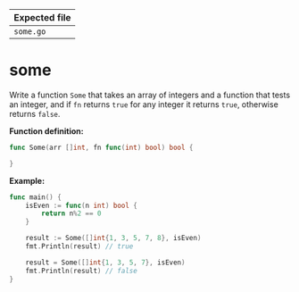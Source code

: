 | Expected file |
| ------------- |
| `some.go`     |

# some

Write a function `Some` that takes an array of integers and a function that tests an integer, and if `fn` returns `true` for any integer it returns `true`, otherwise returns `false`.

**Function definition:**

```go
func Some(arr []int, fn func(int) bool) bool {

}
```

**Example:**

```go
func main() {
    isEven := func(n int) bool {
        return n%2 == 0
    }

    result := Some([]int{1, 3, 5, 7, 8}, isEven)
    fmt.Println(result) // true

    result = Some([]int{1, 3, 5, 7}, isEven)
    fmt.Println(result) // false
}
```
